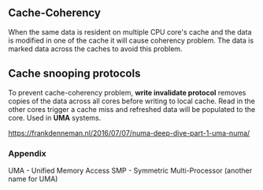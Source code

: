 ## Cache-Coherency
  When the same data is resident on multiple CPU core's cache and the data is modified in one of the cache it will cause coherency problem. The data is marked data across the caches to avoid this problem.

## Cache snooping protocols
 To prevent cache-coherency problem, **write invalidate protocol** removes copies of the data across all cores before writing to local cache. Read in the other cores trigger a cache miss and refreshed data will be populated to the core. Used in **UMA** systems.



https://frankdenneman.nl/2016/07/07/numa-deep-dive-part-1-uma-numa/



### Appendix
UMA - Unified Memory Access
SMP - Symmetric Multi-Processor (another name for UMA)
